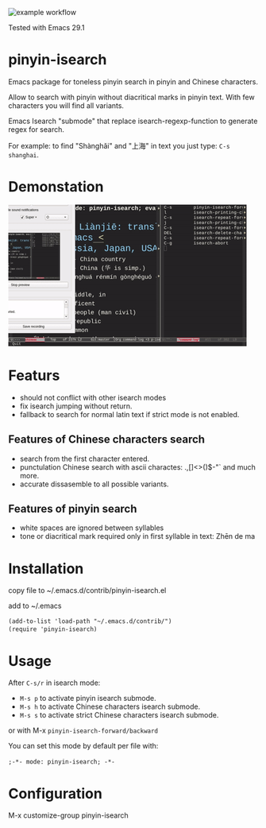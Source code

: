 ![example workflow](https://github.com/Anoncheg1/pinyin-isearch/actions/workflows/test.yml/badge.svg?event=release)

Tested with Emacs 29.1

# pinyin-isearch
Emacs package for toneless pinyin search in pinyin and Chinese characters.

Allow to search with pinyin without diacritical marks in pinyin text. With few characters you will find all variants.

Emacs Isearch "submode" that replace isearch-regexp-function to generate regex for search.

For example: to find "Shànghǎi" and "上海" in text you just type: ``` C-s shanghai ```.

# Demonstation
![Demo](https://github.com/Anoncheg1/public-share/blob/main/pinyin-isearch.gif)

# Featurs
- should not conflict with other isearch modes
- fix isearch jumping without return.
- fallback to search for normal latin text if strict mode is not enabled.

## Features of Chinese characters search
- search from the first character entered.
- punctulation Chinese search with ascii charactes: .,[]<>()$-"` and much more.
- accurate dissasemble to all possible variants.

## Features of pinyin search
- white spaces are ignored between syllables
- tone or diacritical mark required only in first syllable in text: Zhēn de ma

# Installation
copy file to ~/.emacs.d/contrib/pinyin-isearch.el

add to ~/.emacs

```elisp
(add-to-list 'load-path "~/.emacs.d/contrib/")
(require 'pinyin-isearch)
```

# Usage
After ```C-s/r``` in isearch mode:
- ```M-s p``` to activate pinyin isearch submode.
- ```M-s h``` to activate Chinese characters isearch submode.
- ```M-s s``` to activate strict Chinese characters isearch submode.

or with M-x ```pinyin-isearch-forward/backward```

You can set this mode by default per file with:

```;-*- mode: pinyin-isearch; -*-```

# Configuration
M-x customize-group pinyin-isearch
